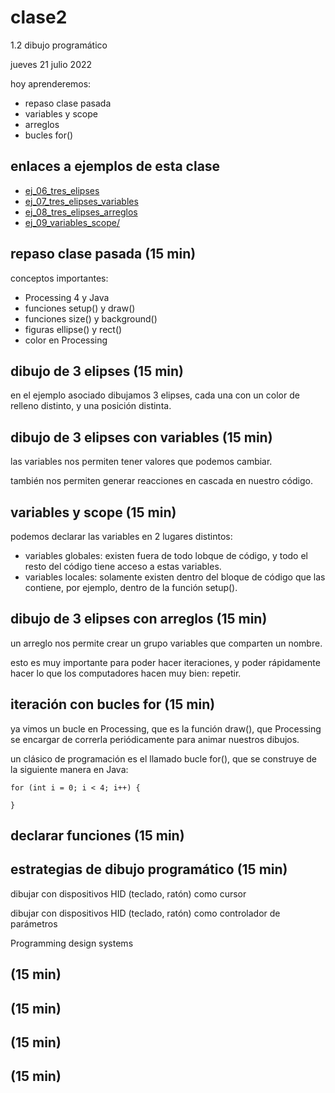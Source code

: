 # clase2

1.2 dibujo programático

jueves 21 julio 2022

hoy aprenderemos:

- repaso clase pasada
- variables y scope
- arreglos
- bucles for()

## enlaces a ejemplos de esta clase

- [ej_06_tres_elipses](./ejemplos/ej_06_tres_elipses/)
- [ej_07_tres_elipses_variables](./ejemplos/ej_07_tres_elipses_variables/)
- [ej_08_tres_elipses_arreglos](./ejemplos/ej_08_tres_elipses_arreglos/)
- [ej_09_variables_scope/](./ejemplos/ej_09_variables_scope/)

## repaso clase pasada (15 min)

conceptos importantes:

- Processing 4 y Java
- funciones setup() y draw()
- funciones size() y background()
- figuras ellipse() y rect()
- color en Processing

## dibujo de 3 elipses (15 min)

en el ejemplo asociado dibujamos 3 elipses, cada una con un color de relleno distinto, y una posición distinta.

## dibujo de 3 elipses con variables (15 min)

las variables nos permiten tener valores que podemos cambiar.

también nos permiten generar reacciones en cascada en nuestro código.

## variables y scope (15 min)

podemos declarar las variables en 2 lugares distintos:

- variables globales: existen fuera de todo lobque de código, y todo el resto del código tiene acceso a estas variables.
- variables locales: solamente existen dentro del bloque de código que las contiene, por ejemplo, dentro de la función setup().

## dibujo de 3 elipses con arreglos (15 min)

un arreglo nos permite crear un grupo variables que comparten un nombre.

esto es muy importante para poder hacer iteraciones, y poder rápidamente hacer lo que los computadores hacen muy bien: repetir.

## iteración con bucles for (15 min)

ya vimos un bucle en Processing, que es la función draw(), que Processing se encargar de correrla periódicamente para animar nuestros dibujos.

un clásico de programación es el llamado bucle for(), que se construye de la siguiente manera en Java:

```processing
for (int i = 0; i < 4; i++) {

}
```

## declarar funciones (15 min)

## estrategias de dibujo programático (15 min)

dibujar con dispositivos HID (teclado, ratón) como cursor

dibujar con dispositivos HID (teclado, ratón) como controlador de parámetros

Programming design systems

## (15 min)

## (15 min)

## (15 min)

## (15 min)
